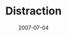 ---
layout: cassette
title: "Distraction"
date: 2007-07-04
publish: 2017-07-04
category: Single
tags: [rexly]
artist: "Rexly"
description: "Distraction"
artwork: "rexly-distraction"
download: "a5J198"
song: "'rexly_-_distraction'"
side-a: "'rexly_-_distraction'"
side-b: "'rexly_-_distraction'"
icon: '<i class="demo-icon icon-cassette"></i>'
---